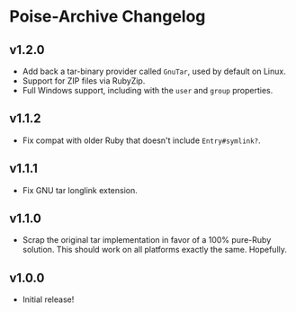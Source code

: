 # Poise-Archive Changelog

## v1.2.0

* Add back a tar-binary provider called `GnuTar`, used by default on Linux.
* Support for ZIP files via RubyZip.
* Full Windows support, including with the `user` and `group` properties.

## v1.1.2

* Fix compat with older Ruby that doesn't include `Entry#symlink?`.

## v1.1.1

* Fix GNU tar longlink extension.

## v1.1.0

* Scrap the original tar implementation in favor of a 100% pure-Ruby solution.
  This should work on all platforms exactly the same. Hopefully.

## v1.0.0

* Initial release!
